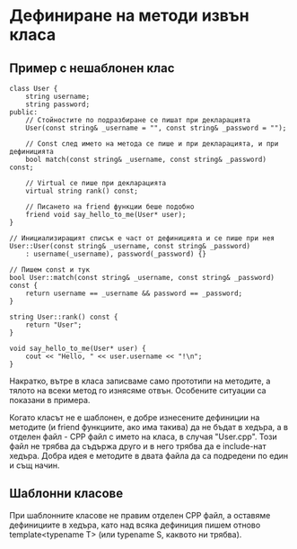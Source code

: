 # Дефиниране на методи извън класа

## Пример с нешаблонен клас

    class User {
        string username;
        string password; 
    public:
        // Стойностите по подразбиране се пишат при декларацията
        User(const string& _username = "", const string& _password = "");   
        
        // Const след името на метода се пише и при декларацията, и при дефиницията
        bool match(const string& _username, const string& _password) const;
        
        // Virtual се пише при декларацията
        virtual string rank() const;

        // Писането на friend функции беше подобно
        friend void say_hello_to_me(User* user);
    }
    
    // Инициализиращият списък е част от дефиницията и се пише при нея
    User::User(const string& _username, const string& _password)            
        : username(_username), password(_password) {}
    
    // Пишем const и тук
    bool User::match(const string& _username, const string& _password) const {
        return username == _username && password == _password;
    }
    
    string User::rank() const {
        return "User";
    }
    
    void say_hello_to_me(User* user) {
        cout << "Hello, " << user.username << "!\n";
    }

Накратко, вътре в класа записваме само прототипи на методите, а тялото на всеки метод го изнясяме отвън.
Особените ситуации са показани в примера.

Когато класът не е шаблонен, е добре изнесените дефиниции на методите (и friend функциите, ако има такива) да не бъдат в хедъра,
а в отделен файл - СРР файл с името на класа, в случая "User.cpp".
Този файл не трябва да съдържа друго и в него трябва да е include-нат хедъра.
Добра идея е методите в двата файла да са подредени по един и същ начин.

## Шаблонни класове

При шаблонните класове не правим отделен CPP файл, а оставяме дефинициите в хедъра, като над всяка дефиниция пишем отново
template\<typename T\> (или typename S, каквото ни трябва).